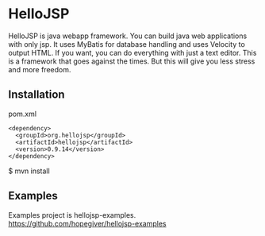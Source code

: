 # HelloJSP
HelloJSP is java webapp framework.
You can build java web applications with only jsp.
It uses MyBatis for database handling and uses Velocity to output HTML.
If you want, you can do everything with just a text editor.
This is a framework that goes against the times.
But this will give you less stress and more freedom.

## Installation
pom.xml
```
<dependency>
  <groupId>org.hellojsp</groupId>
  <artifactId>hellojsp</artifactId>
  <version>0.9.14</version>
</dependency>
```
$ mvn install

## Examples
Examples project is hellojsp-examples.
https://github.com/hopegiver/hellojsp-examples

